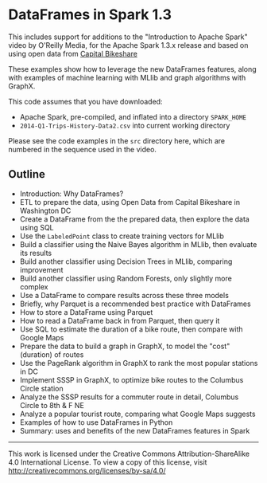DataFrames in Spark 1.3
=======================

This includes support for additions to the "Introduction to Apache Spark"
video by O'Reilly Media, for the Apache Spark 1.3.x release and based on 
using open data from
[Capital Bikeshare](http://www.capitalbikeshare.com/system-data)

These examples show how to leverage the new DataFrames features, along with
examples of machine learning with MLlib and graph algorithms with GraphX.

This code assumes that you have downloaded:

  * Apache Spark, pre-compiled, and inflated into a directory `SPARK_HOME`
  * `2014-Q1-Trips-History-Data2.csv` into current working directory

Please see the code examples in the `src` directory here, which are numbered
in the sequence used in the video.


Outline
-------

  * Introduction: Why DataFrames?
  * ETL to prepare the data, using Open Data from Capital Bikeshare in Washington DC
  * Create a DataFrame from the the prepared data, then explore the data using SQL
  * Use the `LabeledPoint` class to create training vectors for MLlib
  * Build a classifier using the Naive Bayes algorithm in MLlib, then evaluate its results
  * Build another classifier using Decision Trees in MLlib, comparing improvement
  * Build another classifier using Random Forests, only slightly more complex
  * Use a DataFrame to compare results across these three models
  * Briefly, why Parquet is a recommended best practice with DataFrames
  * How to store a DataFrame using Parquet
  * How to read a DataFrame back in from Parquet, then query it
  * Use SQL to estimate the duration of a bike route, then compare with Google Maps
  * Prepare the data to build a graph in GraphX, to model the "cost" (duration) of routes
  * Use the PageRank algorithm in GraphX to rank the most popular stations in DC
  * Implement SSSP in GraphX, to optimize bike routes to the Columbus Circle station
  * Analyze the SSSP results for a commuter route in detail, Columbus Circle to 8th & F NE
  * Analyze a popular tourist route, comparing what Google Maps suggests
  * Examples of how to use DataFrames in Python
  * Summary: uses and benefits of the new DataFrames features in Spark


---

This work is licensed under the Creative Commons Attribution-ShareAlike 4.0
International License. To view a copy of this license, visit 
http://creativecommons.org/licenses/by-sa/4.0/
